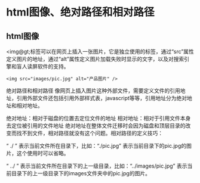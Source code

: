 # html图像、绝对路径和相对路径
## html图像
&lt;img@gt;标签可以在网页上插入一张图片，它是独立使用的标签，通过“src”属性定义图片的地址，通过“alt”属性定义图片加载失败时显示的文字，以及对搜索引擎和盲人读屏软件的支持。

```
<img src="images/pic.jpg" alt="产品图片" />
```

绝对路径和相对路径
像网页上插入图片这种外部文件，需要定义文件的引用地址，引用外部文件还包括引用外部样式表，javascript等等，引用地址分为绝对地址和相对地址。

绝对地址：相对于磁盘的位置去定位文件的地址
相对地址：相对于引用文件本身去定位被引用的文件地址
绝对地址在整体文件迁移时会因为磁盘和顶层目录的改变而找不到文件，相对路径就没有这个问题。相对路径的定义技巧：

“ ./ ” 表示当前文件所在目录下，比如：“./pic.jpg” 表示当前目录下的pic.jpg的图片，这个使用时可以省略。

“ ../ ” 表示当前文件所在目录下的上一级目录，比如：“../images/pic.jpg” 表示当前目录下的上一级目录下的images文件夹中的pic.jpg的图片。
